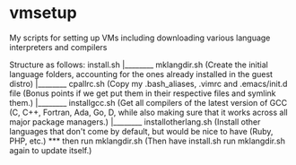# vmsetup
My scripts for setting up VMs including downloading various language interpreters and compilers

Structure as follows:
install.sh
    |________ mklangdir.sh (Create the initial language folders, accounting for the ones already installed in the guest distro)
    |________ cpallrc.sh (Copy my .bash_aliases, .vimrc and .emacs/init.d file (Bonus points if we get put them in their respective files and symlink them.)
    |________ installgcc.sh (Get all compilers of the latest version of GCC (C, C++, Fortran, Ada, Go, D, while also making sure that it works across all major package managers.)
    |________ installotherlang.sh (Install other languages that don't come by default, but would be nice to have (Ruby, PHP, etc.)
    *** then run mklangdir.sh (Then have install.sh run mklangdir.sh again to update itself.)

    
